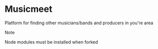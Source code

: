 # Musicmeet
Platform for finding other musicians/bands and producers in you're area

Note

Node modules must be installed when forked